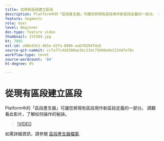 ```yaml
---
title: 從現有區段建立區段
description: Platform中的「區段產生器」可讓您將現有區段用作新區段定義的一部分。 請觀看此影片，了解如何操作的秘訣。
feature: Segments
role: User
level: Beginner
doc-type: feature video
thumbnail: 333304.jpg
kt: 7891
exl-id: a98e43e1-4b5e-42fa-8806-aab702947da5
source-git-commit: cc7a77c4dd380ae1bc23dc75608e8e2224dfe78c
workflow-type: tm+mt
source-wordcount: '84'
ht-degree: 0%

---
```


# 從現有區段建立區段

Platform中的「區段產生器」可讓您將現有區段用作新區段定義的一部分。 請觀看此影片，了解如何操作的秘訣。

>[!VIDEO](https://video.tv.adobe.com/v/333304/?quality=12&learn=on)

如需詳細資訊，請參閱 [區段產生器檔案](https://experienceleague.adobe.com/docs/experience-platform/segmentation/ui/segment-builder.html).